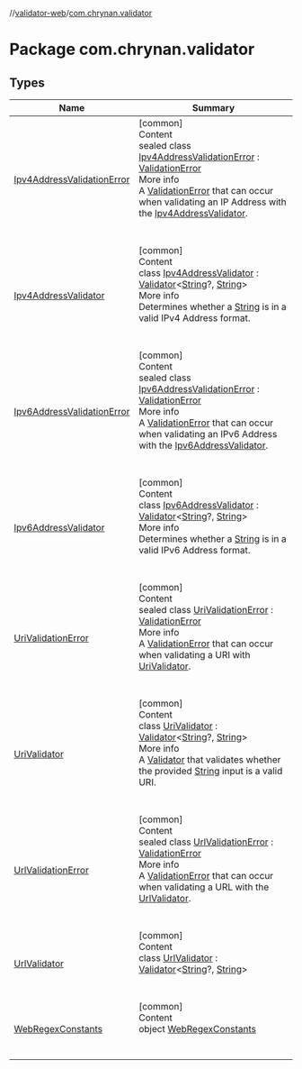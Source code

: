 //[validator-web](../../index.md)/[com.chrynan.validator](index.md)



# Package com.chrynan.validator  


## Types  
  
|  Name |  Summary | 
|---|---|
| <a name="com.chrynan.validator/Ipv4AddressValidationError///PointingToDeclaration/"></a>[Ipv4AddressValidationError](-ipv4-address-validation-error/index.md)| <a name="com.chrynan.validator/Ipv4AddressValidationError///PointingToDeclaration/"></a>[common]  <br>Content  <br>sealed class [Ipv4AddressValidationError](-ipv4-address-validation-error/index.md) : [ValidationError](../../../validator-core/validator-core/com.chrynan.validator/-validation-error/index.md)  <br>More info  <br>A [ValidationError](../../../validator-core/validator-core/com.chrynan.validator/-validation-error/index.md) that can occur when validating an IP Address with the [Ipv4AddressValidator](-ipv4-address-validator/index.md).  <br><br><br>|
| <a name="com.chrynan.validator/Ipv4AddressValidator///PointingToDeclaration/"></a>[Ipv4AddressValidator](-ipv4-address-validator/index.md)| <a name="com.chrynan.validator/Ipv4AddressValidator///PointingToDeclaration/"></a>[common]  <br>Content  <br>class [Ipv4AddressValidator](-ipv4-address-validator/index.md) : [Validator](../../../validator-core/validator-core/com.chrynan.validator/-validator/index.md)<[String](https://kotlinlang.org/api/latest/jvm/stdlib/kotlin/-string/index.html)?, [String](https://kotlinlang.org/api/latest/jvm/stdlib/kotlin/-string/index.html)>   <br>More info  <br>Determines whether a [String](https://kotlinlang.org/api/latest/jvm/stdlib/kotlin/-string/index.html) is in a valid IPv4 Address format.  <br><br><br>|
| <a name="com.chrynan.validator/Ipv6AddressValidationError///PointingToDeclaration/"></a>[Ipv6AddressValidationError](-ipv6-address-validation-error/index.md)| <a name="com.chrynan.validator/Ipv6AddressValidationError///PointingToDeclaration/"></a>[common]  <br>Content  <br>sealed class [Ipv6AddressValidationError](-ipv6-address-validation-error/index.md) : [ValidationError](../../../validator-core/validator-core/com.chrynan.validator/-validation-error/index.md)  <br>More info  <br>A [ValidationError](../../../validator-core/validator-core/com.chrynan.validator/-validation-error/index.md) that can occur when validating an IPv6 Address with the [Ipv6AddressValidator](-ipv6-address-validator/index.md).  <br><br><br>|
| <a name="com.chrynan.validator/Ipv6AddressValidator///PointingToDeclaration/"></a>[Ipv6AddressValidator](-ipv6-address-validator/index.md)| <a name="com.chrynan.validator/Ipv6AddressValidator///PointingToDeclaration/"></a>[common]  <br>Content  <br>class [Ipv6AddressValidator](-ipv6-address-validator/index.md) : [Validator](../../../validator-core/validator-core/com.chrynan.validator/-validator/index.md)<[String](https://kotlinlang.org/api/latest/jvm/stdlib/kotlin/-string/index.html)?, [String](https://kotlinlang.org/api/latest/jvm/stdlib/kotlin/-string/index.html)>   <br>More info  <br>Determines whether a [String](https://kotlinlang.org/api/latest/jvm/stdlib/kotlin/-string/index.html) is in a valid IPv6 Address format.  <br><br><br>|
| <a name="com.chrynan.validator/UriValidationError///PointingToDeclaration/"></a>[UriValidationError](-uri-validation-error/index.md)| <a name="com.chrynan.validator/UriValidationError///PointingToDeclaration/"></a>[common]  <br>Content  <br>sealed class [UriValidationError](-uri-validation-error/index.md) : [ValidationError](../../../validator-core/validator-core/com.chrynan.validator/-validation-error/index.md)  <br>More info  <br>A [ValidationError](../../../validator-core/validator-core/com.chrynan.validator/-validation-error/index.md) that can occur when validating a URI with [UriValidator](-uri-validator/index.md).  <br><br><br>|
| <a name="com.chrynan.validator/UriValidator///PointingToDeclaration/"></a>[UriValidator](-uri-validator/index.md)| <a name="com.chrynan.validator/UriValidator///PointingToDeclaration/"></a>[common]  <br>Content  <br>class [UriValidator](-uri-validator/index.md) : [Validator](../../../validator-core/validator-core/com.chrynan.validator/-validator/index.md)<[String](https://kotlinlang.org/api/latest/jvm/stdlib/kotlin/-string/index.html)?, [String](https://kotlinlang.org/api/latest/jvm/stdlib/kotlin/-string/index.html)>   <br>More info  <br>A [Validator](../../../validator-core/validator-core/com.chrynan.validator/-validator/index.md) that validates whether the provided [String](https://kotlinlang.org/api/latest/jvm/stdlib/kotlin/-string/index.html) input is a valid URI.  <br><br><br>|
| <a name="com.chrynan.validator/UrlValidationError///PointingToDeclaration/"></a>[UrlValidationError](-url-validation-error/index.md)| <a name="com.chrynan.validator/UrlValidationError///PointingToDeclaration/"></a>[common]  <br>Content  <br>sealed class [UrlValidationError](-url-validation-error/index.md) : [ValidationError](../../../validator-core/validator-core/com.chrynan.validator/-validation-error/index.md)  <br>More info  <br>A [ValidationError](../../../validator-core/validator-core/com.chrynan.validator/-validation-error/index.md) that can occur when validating a URL with the [UrlValidator](-url-validator/index.md).  <br><br><br>|
| <a name="com.chrynan.validator/UrlValidator///PointingToDeclaration/"></a>[UrlValidator](-url-validator/index.md)| <a name="com.chrynan.validator/UrlValidator///PointingToDeclaration/"></a>[common]  <br>Content  <br>class [UrlValidator](-url-validator/index.md) : [Validator](../../../validator-core/validator-core/com.chrynan.validator/-validator/index.md)<[String](https://kotlinlang.org/api/latest/jvm/stdlib/kotlin/-string/index.html)?, [String](https://kotlinlang.org/api/latest/jvm/stdlib/kotlin/-string/index.html)>   <br><br><br>|
| <a name="com.chrynan.validator/WebRegexConstants///PointingToDeclaration/"></a>[WebRegexConstants](-web-regex-constants/index.md)| <a name="com.chrynan.validator/WebRegexConstants///PointingToDeclaration/"></a>[common]  <br>Content  <br>object [WebRegexConstants](-web-regex-constants/index.md)  <br><br><br>|

